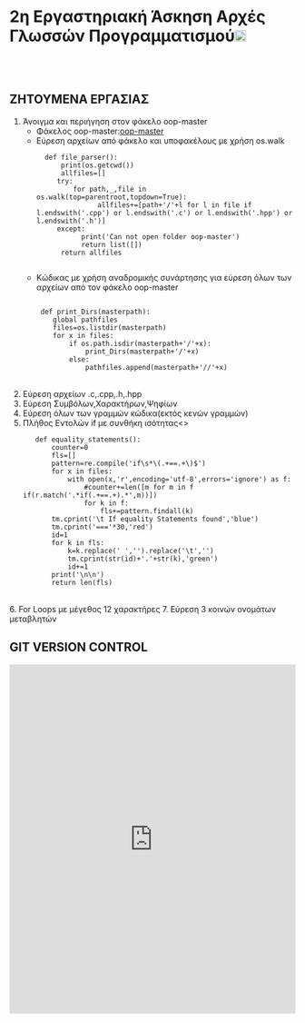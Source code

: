 # 2η Εργαστηριακή Άσκηση Αρχές Γλωσσών Προγραμματισμού<a href="https://github.com/chgogos/dituoi_agp/blob/main/resources/agp_assignment20210329.pdf"><img src="https://upload.wikimedia.org/wikipedia/commons/thumb/1/1f/Red_information_icon_with_gradient_background.svg/768px-Red_information_icon_with_gradient_background.svg.png" width="20px" height="20px"></a>
<br><br>
## ΖΗΤΟΥΜΕΝΑ ΕΡΓΑΣΙΑΣ
1. Άνοιγμα και περιήγηση στον φάκελο oop-master 
    * Φάκελος oop-master:[oop-master](https://github.com/chgogos/oop/archive/refs/heads/master.zip)
    * Εύρεση αρχείων από φάκελο και υποφακέλους με χρήση os.walk 
       ```
         def file_parser():
             print(os.getcwd())
             allfiles=[]
            try:
                for path,_,file in os.walk(top=parentroot,topdown=True):
                      allfiles+=[path+'/'+l for l in file if l.endswith('.cpp') or l.endswith('.c') or l.endswith('.hpp') or l.endswith('.h')]
            except:
                  print('Can not open folder oop-master')
                  return list([])
             return allfiles
        
       ```
    * Κώδικας με χρήση αναδρομικής συνάρτησης για εύρεση όλων των αρχείων από τον φάκελο oop-master
        ```
        
         def print_Dirs(masterpath):
            global pathfiles
            files=os.listdir(masterpath)
            for x in files:
                if os.path.isdir(masterpath+'/'+x):
                    print_Dirs(masterpath+'/'+x)
                else:
                    pathfiles.append(masterpath+'//'+x)
        
        ```
        <br>
2. Εύρεση αρχείων .c,.cpp,.h,.hpp<br>
3. Εύρεση Συμβόλων,Χαρακτήρων,Ψηφίων<br>
4. Εύρεση όλων των γραμμών κώδικα(εκτός κενών γραμμών)<br>
5. Πλήθος Εντολών if με συνθήκη ισότητας<>
      ```
         def equality_statements():
             counter=0
             fls=[]
             pattern=re.compile('if\s*\(.+==.+\)$')
             for x in files:
                 with open(x,'r',encoding='utf-8',errors='ignore') as f:
                     #counter+=len([m for m in f if(r.match('.*if(.+==.+).*',m))])
                     for k in f:
                         fls+=pattern.findall(k)
             tm.cprint('\t If equality Statements found','blue')
             tm.cprint('==='*30,'red')
             id=1
             for k in fls:
                 k=k.replace(' ','').replace('\t','')
                 tm.cprint(str(id)+'.'+str(k),'green')
                 id+=1
             print('\n\n')
             return len(fls)
      ```
<br>
6. For Loops με μέγεθος 12 χαρακτήρες
7. Εύρεση 3 κοινών ονομάτων μεταβλητών


## GIT VERSION CONTROL
<iframe width="100%" height="615" src="https://www.youtube.com/embed/RGOj5yH7evk" title="YouTube video player" frameborder="0" allow="accelerometer; autoplay; clipboard-write; encrypted-media; gyroscope; picture-in-picture" allowfullscreen></iframe>
